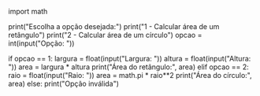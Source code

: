 import math

print("Escolha a opção desejada:")
print("1 - Calcular área de um retângulo")
print("2 - Calcular área de um círculo")
opcao = int(input("Opção: "))

if opcao == 1:
    largura = float(input("Largura: "))
    altura = float(input("Altura: "))
    area = largura * altura
    print("Área do retângulo:", area)
elif opcao == 2:
    raio = float(input("Raio: "))
    area = math.pi * raio**2
    print("Área do círculo:", area)
else:
    print("Opção inválida")
